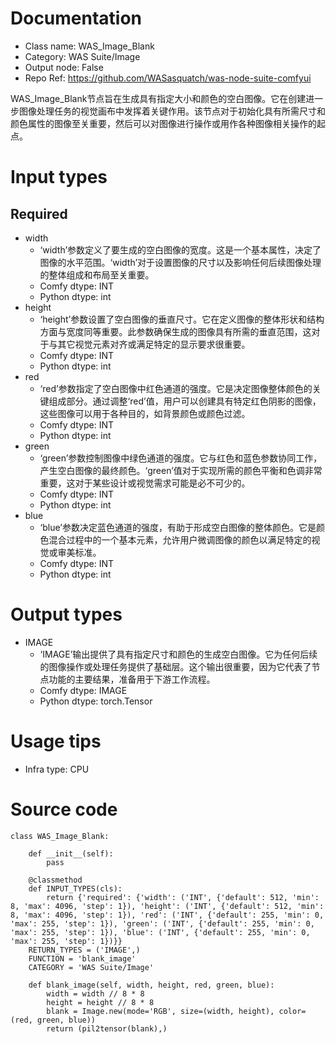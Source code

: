 # Documentation
- Class name: WAS_Image_Blank
- Category: WAS Suite/Image
- Output node: False
- Repo Ref: https://github.com/WASasquatch/was-node-suite-comfyui

WAS_Image_Blank节点旨在生成具有指定大小和颜色的空白图像。它在创建进一步图像处理任务的视觉画布中发挥着关键作用。该节点对于初始化具有所需尺寸和颜色属性的图像至关重要，然后可以对图像进行操作或用作各种图像相关操作的起点。

# Input types
## Required
- width
    - ‘width’参数定义了要生成的空白图像的宽度。这是一个基本属性，决定了图像的水平范围。‘width’对于设置图像的尺寸以及影响任何后续图像处理的整体组成和布局至关重要。
    - Comfy dtype: INT
    - Python dtype: int
- height
    - ‘height’参数设置了空白图像的垂直尺寸。它在定义图像的整体形状和结构方面与宽度同等重要。此参数确保生成的图像具有所需的垂直范围，这对于与其它视觉元素对齐或满足特定的显示要求很重要。
    - Comfy dtype: INT
    - Python dtype: int
- red
    - ‘red’参数指定了空白图像中红色通道的强度。它是决定图像整体颜色的关键组成部分。通过调整‘red’值，用户可以创建具有特定红色阴影的图像，这些图像可以用于各种目的，如背景颜色或颜色过滤。
    - Comfy dtype: INT
    - Python dtype: int
- green
    - ‘green’参数控制图像中绿色通道的强度。它与红色和蓝色参数协同工作，产生空白图像的最终颜色。‘green’值对于实现所需的颜色平衡和色调非常重要，这对于某些设计或视觉需求可能是必不可少的。
    - Comfy dtype: INT
    - Python dtype: int
- blue
    - ‘blue’参数决定蓝色通道的强度，有助于形成空白图像的整体颜色。它是颜色混合过程中的一个基本元素，允许用户微调图像的颜色以满足特定的视觉或审美标准。
    - Comfy dtype: INT
    - Python dtype: int

# Output types
- IMAGE
    - ‘IMAGE’输出提供了具有指定尺寸和颜色的生成空白图像。它为任何后续的图像操作或处理任务提供了基础层。这个输出很重要，因为它代表了节点功能的主要结果，准备用于下游工作流程。
    - Comfy dtype: IMAGE
    - Python dtype: torch.Tensor

# Usage tips
- Infra type: CPU

# Source code
```
class WAS_Image_Blank:

    def __init__(self):
        pass

    @classmethod
    def INPUT_TYPES(cls):
        return {'required': {'width': ('INT', {'default': 512, 'min': 8, 'max': 4096, 'step': 1}), 'height': ('INT', {'default': 512, 'min': 8, 'max': 4096, 'step': 1}), 'red': ('INT', {'default': 255, 'min': 0, 'max': 255, 'step': 1}), 'green': ('INT', {'default': 255, 'min': 0, 'max': 255, 'step': 1}), 'blue': ('INT', {'default': 255, 'min': 0, 'max': 255, 'step': 1})}}
    RETURN_TYPES = ('IMAGE',)
    FUNCTION = 'blank_image'
    CATEGORY = 'WAS Suite/Image'

    def blank_image(self, width, height, red, green, blue):
        width = width // 8 * 8
        height = height // 8 * 8
        blank = Image.new(mode='RGB', size=(width, height), color=(red, green, blue))
        return (pil2tensor(blank),)
```